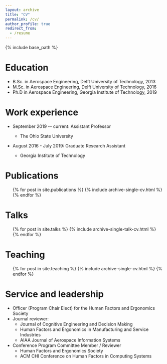 ```yaml
---
layout: archive
title: "CV"
permalink: /cv/
author_profile: true
redirect_from:
  - /resume
---
```


{% include base_path %}

Education
======
* B.Sc. in Aerospace Engineering, Delft University of Technology, 2013
* M.Sc. in Aerospace Engineering, Delft University of Technology, 2016
* Ph.D in Aerospace Engineering, Georgia Institute of Technology, 2019

Work experience
======
* September 2019 -- current: Assistant Professor
  * The Ohio State University

* August 2016 - July 2019: Graduate Research Assistant
  * Georgia Institute of Technology

Publications
======
  <ul>{% for post in site.publications %}
    {% include archive-single-cv.html %}
  {% endfor %}</ul>
  
Talks
======
  <ul>{% for post in site.talks %}
    {% include archive-single-talk-cv.html %}
  {% endfor %}</ul>
  
Teaching
======
  <ul>{% for post in site.teaching %}
    {% include archive-single-cv.html %}
  {% endfor %}</ul>
  
Service and leadership
======
* Officer (Program Chair Elect) for the Human Factors and Ergonomics Society
* Journal reviewer:
  * Journal of Cognitive Engineering and Decision Making
  * Human Factors and Ergonomics in Manufacturing and Service Industries
  * AIAA Journal of Aerospace Information Systems
* Conference Program Committee Member / Reviewer
  * Human Factors and Ergonomics Society
  * ACM CHI Conference on Human Factors in Computing Systems

